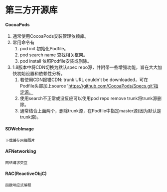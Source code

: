 # 第三方开源库
	
	
#### CocoaPods
1. 通常使用CocoaPods安装管理依赖库。
2. 常用命令有
	1. pod init 初始化Podfile。
	2. pod search name 查找相关框架。
	3. pod install 依照Podfile安装或删除。
3. 1.8版本中将CDN切换为默认spec repo源，并附带一些增强功能，旨在大大加快初始设置和依赖性分析。
	1. 若使用CDN报错CDN: trunk URL couldn't be downloaded，可在Podfile头部加上source 'https://github.com/CocoaPods/Specs.git'指定源。
	2. 使用search不正常或没反应可以使用pod repo remove trunk将trunk源删除。
	3. 通常结合上面两个，删除trunk源，在Podfile中指定master源(因为默认是trunk源)。

#### SDWebImage
	下载缓存网络图片
	 
#### AFNetworking
	网络请求交互

#### RAC(ReactiveObjC)
	函数响应式编程
	

